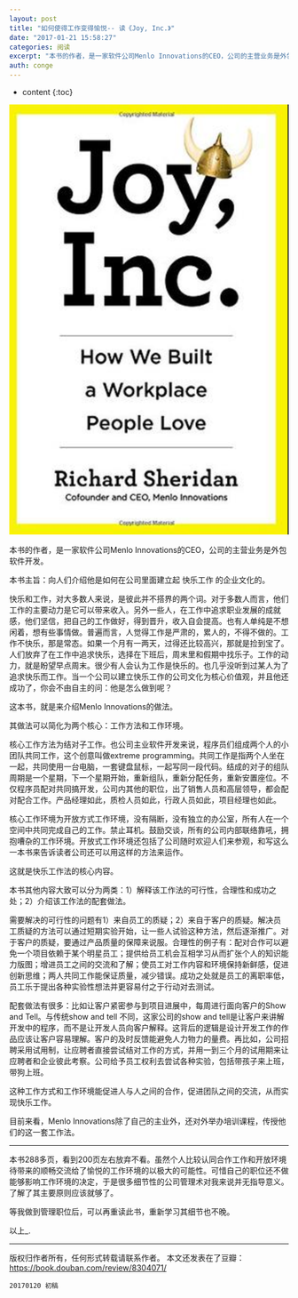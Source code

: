 ```yaml
---
layout: post
title: "如何使得工作变得愉悦-- 读《Joy, Inc.》"
date: "2017-01-21 15:58:27"
categories: 阅读
excerpt: "本书的作者，是一家软件公司Menlo Innovations的CEO，公司的主营业务是外包软件开发。 本书主旨：向人们介绍他是如何在公司里面建立..."
auth: conge
---
```

* content
{:toc}

![封面](/assets/images/阅读/118382-ab1463c8abf3efd1.png)

本书的作者，是一家软件公司Menlo Innovations的CEO，公司的主营业务是外包软件开发。

本书主旨：向人们介绍他是如何在公司里面建立起 快乐工作 的企业文化的。

快乐和工作，对大多数人来说，是彼此并不搭界的两个词。对于多数人而言，他们工作的主要动力是它可以带来收入。另外一些人，在工作中追求职业发展的成就感，他们坚信，把自己的工作做好，得到晋升，收入自会提高。也有人单纯是不想闲着，想有些事情做。普遍而言，人觉得工作是严肃的，累人的，不得不做的。工作不快乐，那是常态。如果一个月有一两天，过得还比较高兴，那就是捡到宝了。人们放弃了在工作中追求快乐，选择在下班后，周末里和假期中找乐子。工作的动力，就是盼望早点周末。很少有人会认为工作是快乐的。也几乎没听到过某人为了追求快乐而工作。当一个公司以建立快乐工作的公司文化为核心价值观，并且他还成功了，你会不由自主的问：他是怎么做到呢？

这本书，就是来介绍Menlo Innovations的做法。

其做法可以简化为两个核心：工作方法和工作环境。

核心工作方法为结对子工作。也公司主业软件开发来说，程序员们组成两个人的小团队共同工作，这个创意叫做extreme programming。共同工作是指两个人坐在一起，共同使用一台电脑，一套键盘鼠标，一起写同一段代码。结成的对子的组队周期是一个星期，下一个星期开始，重新组队，重新分配任务，重新安置座位。不仅程序员配对共同搞开发，公司内其他的职位，出了销售人员和高层领导，都会配对配合工作。产品经理如此，质检人员如此，行政人员如此，项目经理也如此。

核心工作环境为开放方式工作环境，没有隔断，没有独立的办公室，所有人在一个空间中共同完成自己的工作。禁止耳机。鼓励交谈，所有的公司内部联络靠吼，拥抱嘈杂的工作环境。开放式工作环境还包括了公司随时欢迎人们来参观，和写这么一本书来告诉读者公司还可以用这样的方法来运作。

这就是快乐工作法的核心内容。

本书其他内容大致可以分为两类：1）解释该工作法的可行性，合理性和成功之处；2）介绍该工作法的配套做法。

需要解决的可行性的问题有1）来自员工的质疑；2）来自于客户的质疑。解决员工质疑的方法可以通过短期实验开始，让一些人试验这种方法，然后逐渐推广。对于客户的质疑，要通过产品质量的保障来说服。合理性的例子有：配对合作可以避免一个项目依赖于某个明星员工；提供给员工机会互相学习从而扩张个人的知识能力版图；增进员工之间的交流和了解；使员工对工作内容和环境保持新鲜感，促进创新思维；两人共同工作能保证质量，减少错误。成功之处就是员工的离职率低，员工乐于提出各种实验性想法并更容易付之于行动对去测试。

配套做法有很多：比如让客户紧密参与到项目进展中，每周进行面向客户的Show and Tell。与传统show and tell 不同，这家公司的show and tell是让客户来讲解开发中的程序，而不是让开发人员向客户解释。这背后的逻辑是设计开发工作的作品应该让客户容易理解。客户的及时反馈能避免人力物力的量费。再比如，公司招聘采用试用制，让应聘者直接尝试结对工作的方式，并用一到三个月的试用期来让应聘者和企业彼此考察。公司给予员工权利去尝试各种实验，包括带孩子来上班，带狗上班。

这种工作方式和工作环境能促进人与人之间的合作，促进团队之间的交流，从而实现快乐工作。

目前来看，Menlo Innovations除了自己的主业外，还对外举办培训课程，传授他们的这一套工作法。

----

本书288多页，看到200页左右放弃不看。虽然个人比较认同合作工作和开放环境待带来的顺畅交流给了愉悦的工作环境的以极大的可能性。可惜自己的职位还不做能够影响工作环境的决定，于是很多细节性的公司管理术对我来说并无指导意义。了解了其主要原则应该就够了。

等我做到管理职位后，可以再重读此书，重新学习其细节也不晚。

以上_.

----

版权归作者所有，任何形式转载请联系作者。
本文还发表在了豆瓣：https://book.douban.com/review/8304071/

```
20170120 初稿
```
